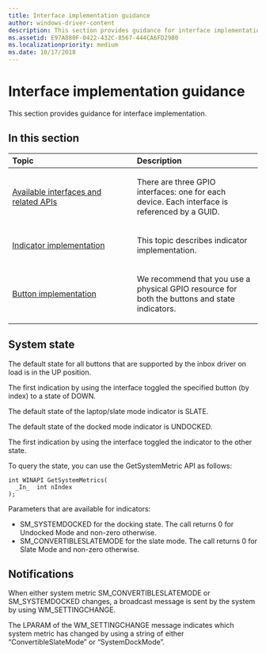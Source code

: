 ```yaml
---
title: Interface implementation guidance
author: windows-driver-content
description: This section provides guidance for interface implementation.
ms.assetid: E97A880F-0422-432C-8567-444CA6FD2980
ms.localizationpriority: medium
ms.date: 10/17/2018
---
```


# Interface implementation guidance


This section provides guidance for interface implementation.

## <span id="in_this_section"></span>In this section


<table>
<colgroup>
<col width="50%" />
<col width="50%" />
</colgroup>
<thead>
<tr class="header">
<th align="left">Topic</th>
<th align="left">Description</th>
</tr>
</thead>
<tbody>
<tr class="odd">
<td align="left"><p><a href="available-interfaces-and-related-apis.md" data-raw-source="[Available interfaces and related APIs](available-interfaces-and-related-apis.md)">Available interfaces and related APIs</a></p></td>
<td align="left"><p>There are three GPIO interfaces: one for each device. Each interface is referenced by a GUID.</p></td>
</tr>
<tr class="even">
<td align="left"><p><a href="indicator-implementation.md" data-raw-source="[Indicator implementation](indicator-implementation.md)">Indicator implementation</a></p></td>
<td align="left"><p>This topic describes indicator implementation.</p></td>
</tr>
<tr class="odd">
<td align="left"><p><a href="button-implementation.md" data-raw-source="[Button implementation](button-implementation.md)">Button implementation</a></p></td>
<td align="left"><p>We recommend that you use a physical GPIO resource for both the buttons and state indicators.</p></td>
</tr>
</tbody>
</table>

 

## <span id="System_state"></span><span id="system_state"></span><span id="SYSTEM_STATE"></span>System state


The default state for all buttons that are supported by the inbox driver on load is in the UP position.

The first indication by using the interface toggled the specified button (by index) to a state of DOWN.

The default state of the laptop/slate mode indicator is SLATE.

The default state of the docked mode indicator is UNDOCKED.

The first indication by using the interface toggled the indicator to the other state.

To query the state, you can use the GetSystemMetric API as follows:

``` syntax
int WINAPI GetSystemMetrics(
  _In_  int nIndex
);
```

Parameters that are available for indicators:

-   SM\_SYSTEMDOCKED for the docking state. The call returns 0 for Undocked Mode and non-zero otherwise.
-   SM\_CONVERTIBLESLATEMODE for the slate mode. The call returns 0 for Slate Mode and non-zero otherwise.

## <span id="Notifications"></span><span id="notifications"></span><span id="NOTIFICATIONS"></span>Notifications


When either system metric SM\_CONVERTIBLESLATEMODE or SM\_SYSTEMDOCKED changes, a broadcast message is sent by the system by using WM\_SETTINGCHANGE.

The LPARAM of the WM\_SETTINGCHANGE message indicates which system metric has changed by using a string of either “ConvertibleSlateMode” or “SystemDockMode”.

 

 




